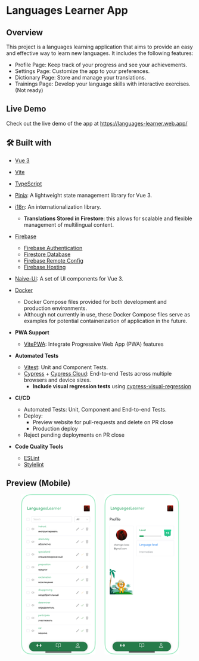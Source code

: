 # Languages Learner App

## Overview

This project is a languages learning application that aims to provide an easy and effective way to learn new languages.
It includes the following features:

- Profile Page: Keep track of your progress and see your achievements.
- Settings Page: Customize the app to your preferences.
- Dictionary Page: Store and manage your translations.
- Trainings Page: Develop your language skills with interactive exercises. (Not ready)

## Live Demo

Check out the live demo of the app at https://languages-learner.web.app/

## 🛠 Built with

- [Vue 3][vue]
- [Vite][vite]
- [TypeScript][typescript]
- [Pinia][pinia]: A lightweight state management library for Vue 3.
- [i18n][i18n]: An internationalization library.
    - **Translations Stored in Firestore**: this allows for scalable and flexible management of multilingual content.
- [Firebase][firebase]
  - [Firebase Authentication][firebase-authentication]
  - [Firestore Database][firestore-database]
  - [Firebase Remote Config][firebase-remote-config]
  - [Firebase Hosting][firebase-hosting]
- [Naive-UI][naive-ui]: A set of UI components for Vue 3.

- [Docker][docker]
  - Docker Compose files provided for both development and production environments.
  - Although not currently in use, these Docker Compose files serve as examples for potential containerization of application in the future.

- **PWA Support**
  - [VitePWA][vite-pwa]: Integrate Progressive Web App (PWA) features

- **Automated Tests**
    - [Vitest][vitest]: Unit and Component Tests.
    - [Cypress][cypress] + [Cypress Cloud][cypress-cloud]: End-to-end Tests  across multiple browsers and device sizes.
      - **Include visual regression tests** using [cypress-visual-regression][cypress-visual-regression]

- **CI/CD**
  - Automated Tests: Unit, Component and End-to-end Tests.
  - Deploy:
    - Preview website for pull-requests and delete on PR close
    - Production deploy
  - Reject pending deployments on PR close

- **Code Quality Tools**
    - [ESLint][eslint]
    - [Stylelint][stylelint]

[vue]: https://vuejs.org/
[vite]: https://vitejs.dev/
[typescript]: https://typescriptlang.org
[pinia]: https://pinia.vuejs.org/
[i18n]: https://vue-i18n.intlify.dev/
[firebase]: https://firebase.google.com/
[firebase-authentication]: https://firebase.google.com/docs/auth
[firestore-database]: https://firebase.google.com/docs/firestore
[firebase-remote-config]: https://firebase.google.com/docs/remote-config
[firebase-hosting]: https://firebase.google.com/docs/hosting
[naive-ui]: https://www.naiveui.com/en-US/os-theme
[docker]: https://www.docker.com/
[vite-pwa]: https://github.com/antfu/vite-plugin-pwa
[vitest]: https://vitest.dev/
[cypress]: https://www.cypress.io/
[cypress-cloud]: https://cloud.cypress.io/projects/fm6ypm/runs
[cypress-visual-regression]: https://github.com/cypress-visual-regression/cypress-visual-regression
[eslint]: https://eslint.org/
[stylelint]: https://stylelint.io/

## Preview (Mobile)

[//]: # (![preview-dictionary-page-mobile]&#40;public/preview-dictionary-page-mobile.png&#41;)

[//]: # (![preview-profile-page-mobile]&#40;public/preview-profile-page-mobile.png&#41;)
<p align="center">
  <img src="public/preview-dictionary-page-mobile.png" alt="preview-dictionary-page-mobile" width="200" style="margin-right: 20px;">
  <img src="public/preview-profile-page-mobile.png" alt="preview-profile-page-mobile" width="200">
</p>

